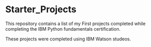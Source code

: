 # Starter_Projects
This repository contains a list of my First projects completed while completing the IBM Python fundamentals certification.

These projects were completed using IBM Watson studeos.
